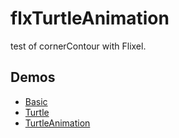# flxTurtleAnimation
test of cornerContour with Flixel.

## Demos  
- [Basic](https://nanjizal.github.io/flxTurtleAnimation/flxTurtleAnimation/exportBasic/html5/bin/index.html)
- [Turtle](https://nanjizal.github.io/flxTurtleAnimation/flxTurtleAnimation/exportTurtleTest/html5/bin/index.html)
- [TurtleAnimation](https://nanjizal.github.io/flxTurtleAnimation/exportTestAnimation/html5/bin/index.html)
